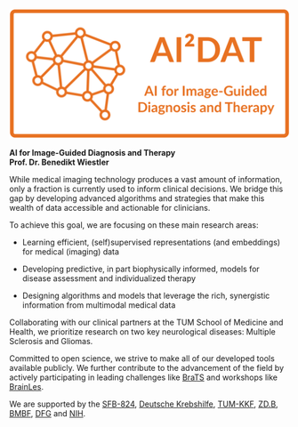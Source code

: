 ![AI²DAT](/assets/ai2dat.png)

**AI for Image-Guided Diagnosis and Therapy**  
**Prof. Dr. Benedikt Wiestler**

While medical imaging technology produces a vast amount of information, only a fraction is currently used to inform clinical decisions. We bridge this gap by developing advanced algorithms and strategies that make this wealth of data accessible and actionable for clinicians.

To achieve this goal, we are focusing on these main research areas: 

- Learning efficient, (self)supervised representations (and embeddings) for medical (imaging) data

- Developing predictive, in part biophysically informed, models for disease assessment and individualized therapy

- Designing algorithms and models that leverage the rich, synergistic information from multimodal medical data

Collaborating with our clinical partners at the TUM School of Medicine and Health, we prioritize research on two key neurological diseases: Multiple Sclerosis and Gliomas.

Committed to open science, we strive to make all of our developed tools available publicly. We further contribute to the advancement of the field by actively participating in leading challenges like [BraTS](https://synapse.org/brats2023) and workshops like [BrainLes](http://www.brainlesion-workshop.org/).

We are supported by the [SFB-824](http://www.sfb824.de/de/index.php), [Deutsche Krebshilfe](https://www.krebshilfe.de/), [TUM-KKF](http://www.med.tum.de/de/fakult%C3%A4tsinterne-f%C3%B6rderung-kkf), [ZD.B](https://zentrum-digitalisierung.bayern/), [BMBF](https://www.bmbf.de/bmbf/de/forschung/innovativer-mittelstand/kmu-innovativ/kmu-innovativ_node.html), [DFG](https://www.uniklinik-freiburg.de/radiomics.html) and [NIH](https://grants.nih.gov/).
